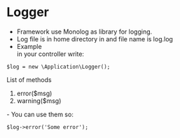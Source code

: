 # Logger

- Framework use Monolog as library for logging.
- Log file is in home directory in and file name is log.log
- Example <br>
in your controller write:
<pre><code>$log = new \Application\Logger();</code></pre>

List of methods
<ol>
<li>error($msg)</li>
<li>warning($msg)</li>
</ol>
- You can use them so:

<pre><code>$log->error('Some error');</code></pre>